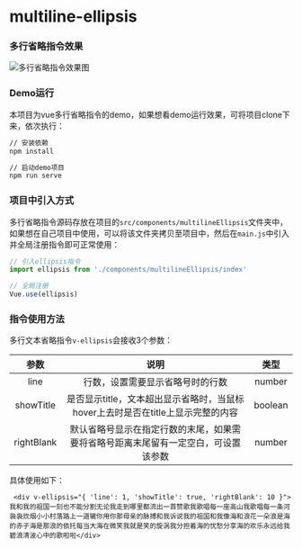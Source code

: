 # multiline-ellipsis

### 多行省略指令效果

![多行省略指令效果图](https://github.com/xm2by/multiline-ellipsis/blob/master/src/assets/example.gif)

### Demo运行

本项目为vue多行省略指令的demo，如果想看demo运行效果，可将项目clone下来，依次执行：

```bash
// 安装依赖
npm install
```

```bash
// 启动demo项目
npm run serve
```

### 项目中引入方式

多行省略指令源码存放在项目的`src/components/multilineEllipsis`文件夹中，如果想在自己项目中使用，可以将该文件夹拷贝至项目中，然后在`main.js`中引入并全局注册指令即可正常使用：

```js
// 引入ellipsis指令
import ellipsis from './components/multilineEllipsis/index'

// 全局注册
Vue.use(ellipsis)
```

### 指令使用方法

多行文本省略指令`v-ellipsis`会接收3个参数：

| 参数      | 说明            | 类型
|:--------:| :-------------:|:-------------:|
| line     | 行数，设置需要显示省略号时的行数 | number
|showTitle | 是否显示title，文本超出显示省略时，当鼠标hover上去时是否在title上显示完整的内容 | boolean
|rightBlank | 默认省略号显示在指定行数的末尾，如果需要将省略号距离末尾留有一定空白，可设置该参数 | number

具体使用如下：

```vue
 <div v-ellipsis="{ 'line': 1, 'showTitle': true, 'rightBlank': 10 }">我和我的祖国一刻也不能分割无论我走到哪里都流出一首赞歌我歌唱每一座高山我歌唱每一条河袅袅炊烟小小村落路上一道辙你用你那母亲的脉搏和我诉说我的祖国和我像海和浪花一朵浪是海的赤子海是那浪的依托每当大海在微笑我就是笑的旋涡我分担着海的忧愁分享海的欢乐永远给我碧浪清波心中的歌啦啦</div>
```